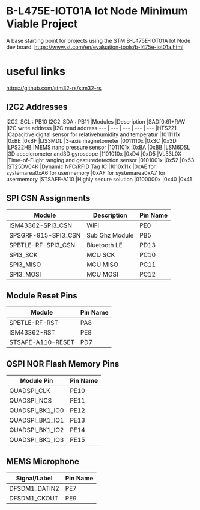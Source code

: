 # B-L475E-IOT01A Iot Node Minimum Viable Project

A base starting point for projects using the STM B-L475E-IOT01A Iot Node dev board: https://www.st.com/en/evaluation-tools/b-l475e-iot01a.html

# useful links
https://github.com/stm32-rs/stm32-rs


## I2C2 Addresses
I2C2_SCL : PB10
I2C2_SDA : PB11
|Modules |Description |SAD[0:6]+R/W |I2C write address |I2C read address
--- | --- | --- | --- | ---
|HTS221 |Capacitive digital sensor for relativehumidity and temperatur |1011111x |0xBE |0xBF
|LIS3MDL |3-axis magnetometer |0011110x |0x3C |0x3D
|LPS22HB |MEMS nano pressure sensor |1011101x |0xBA |0xBB
|LSM6DSL |3D accelerometer and3D gyroscope |1101010x |0xD4 |0xD5
|VL53L0X |Time-of-Flight ranging and gesturedetection sensor |0101001x |0x52 |0x53
|ST25DV04K |Dynamic NFC/RFID Tag IC |1010x11x |0xAE for systemarea0xA6 for usermemory |0xAF for systemarea0xA7 for usermemory
|STSAFE-A110 |Highly secure solution |0100000x |0x40 |0x41


## SPI CSN Assignments
|Module |Description |Pin Name
--- | --- | ---
|ISM43362-SPI3_CSN |WiFi |PE0
|SPSGRF-915-SPI3_CSN |Sub Ghz Module |PB5
|SPBTLE-RF-SPI3_CSN |Bluetooth LE |PD13
|SPI3_SCK |MCU SCK |PC10
|SPI3_MISO |MCU MISO |PC11
|SPI3_MOSI |MCU MOSI |PC12

## Module Reset Pins
|Module |Pin Name
--- | ---
|SPBTLE-RF-RST |PA8
|ISM43362-RST |PE8
|STSAFE-A110-RESET |PD7

## QSPI NOR Flash Memory Pins
|Module Pin |Pin Name
--- | ---
|QUADSPI_CLK |PE10
|QUADSPI_NCS |PE11
|QUADSPI_BK1_IO0 |PE12
|QUADSPI_BK1_IO1 |PE13
|QUADSPI_BK1_IO2 |PE14
|QUADSPI_BK1_IO3 |PE15

## MEMS Microphone
|Signal/Label |Pin Name
-- | --
|DFSDM1_DATIN2 |PE7
|DFSDM1_CKOUT |PE9


